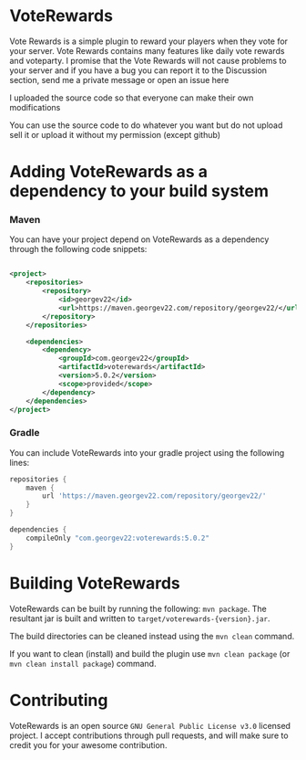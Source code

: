 # VoteRewards

Vote Rewards is a simple plugin to reward your players when they vote for your server. Vote Rewards contains many
features like daily vote rewards and voteparty. I promise that the Vote Rewards will not cause problems to your server
and if you have a bug you can report it to the Discussion section, send me a private message or open an issue here

I uploaded the source code so that everyone can make their own modifications

You can use the source code to do whatever you want but do not upload sell it or upload it without my permission (except
github)

# Adding VoteRewards as a dependency to your build system

### Maven

You can have your project depend on VoteRewards as a dependency through the following code snippets:

```xml

<project>
    <repositories>
        <repository>
            <id>georgev22</id>
            <url>https://maven.georgev22.com/repository/georgev22/</url>
        </repository>
    </repositories>

    <dependencies>
        <dependency>
            <groupId>com.georgev22</groupId>
            <artifactId>voterewards</artifactId>
            <version>5.0.2</version>
            <scope>provided</scope>
        </dependency>
    </dependencies>
</project>
```

### Gradle

You can include VoteRewards into your gradle project using the following lines:

```groovy
repositories {
    maven {
        url 'https://maven.georgev22.com/repository/georgev22/'
    }
}

dependencies {
    compileOnly "com.georgev22:voterewards:5.0.2"
}
```

# Building VoteRewards

VoteRewards can be built by running the following: `mvn package`. The resultant jar is built and written
to `target/voterewards-{version}.jar`.

The build directories can be cleaned instead using the `mvn clean` command.

If you want to clean (install) and build the plugin use `mvn clean package` (or `mvn clean install package`) command.

# Contributing

VoteRewards is an open source `GNU General Public License v3.0` licensed project. I accept contributions through pull
requests, and will make sure to credit you for your awesome contribution.
